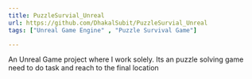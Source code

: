 ```yaml
---
title: PuzzleSurvial_Unreal
url: https://github.com/DhakalSubit/PuzzleSurvial_Unreal
tags: ["Unreal Game Engine" , "Puzzle Survival Game"]

---
```


 An Unreal Game project where I work solely. Its an puzzle solving game need to do task and
 reach to the final location
